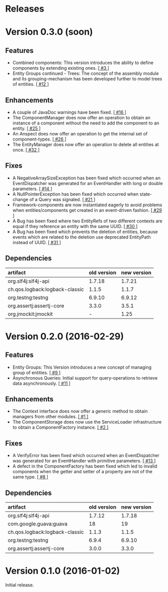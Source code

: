 # Releases

# Version 0.3.0 (soon)

## Features
 - Combined components: This version introduces the ability to define components by extending existing ones.
   [[ #3 ]](https://github.com/jayware/entity-essentials/issues/3)
 - Entity Groups continued - Trees: The concept of the assembly module and its grouping-mechanism has been developed further to model trees of entities.
   [[ #12 ]](https://github.com/jayware/entity-essentials/issues/12)

## Enhancements
 - A couple of JavaDoc warnings have been fixed.
   [[ #16 ]](https://github.com/jayware/entity-essentials/issues/16)
 - The ComponentManager does now offer an operation to obtain an instance of a component without the need to add the component to an entity.
   [[ #25 ]](https://github.com/jayware/entity-essentials/issues/25)
 - An Anspect does now offer an operation to get the internal set of component-types.
   [[ #26 ]](https://github.com/jayware/entity-essentials/issues/26)
 - The EntityManager does now offer an operation to delete all entities at once.
   [[ #32 ]](https://github.com/jayware/entity-essentials/issues/32)

## Fixes
 - A NegativeArraySizeException has been fixed which occurred when an EventDispatcher was generated for an EventHandler with long or double parameters.
   [[ #14 ]](https://github.com/jayware/entity-essentials/issues/14)
 - A NullPointerException has been fixed which occurred when state-change of a Query was signaled.
   [[ #21 ]](https://github.com/jayware/entity-essentials/issues/21)
 - Framework-components are now instantiated eagerly to avoid problems when entities/components get created in an event-driven fashion.
   [[ #29 ]](https://github.com/jayware/entity-essentials/issues/29)
 - A Bug has been fixed where two EntityRefs of two different contexts are equal if they reference an entity with the same UUID.
   [[ #30 ]](https://github.com/jayware/entity-essentials/issues/30)
 - A Bug has been fixed which prevents the deletion of entities, because events which are related to the deletion use deprecated EntityPath instead of UUID.
   [[ #31 ]](https://github.com/jayware/entity-essentials/issues/31)

## Dependencies

| artifact                       | old version | new version |
| :----------------------------- | ----------- | ----------- |
| org.slf4j:slf4j-api            | 1.7.18      | 1.7.21      |
| ch.qos.logback:logback-classic | 1.1.5       | 1.1.7       |
| org.testng:testng              | 6.9.10      | 6.9.12      |
| org.assertj:assertj-core       | 3.3.0       | 3.5.1       |
| org.jmockit:jmockit            | -           | 1.25        |

# Version 0.2.0 (2016-02-29)

## Features
 - Entity Groups: This Version introduces a new concept of managing group of entities.
   [[ #9 ]](https://github.com/jayware/entity-essentials/issues/9)
 - Asynchronous Queries: Initial support for query-operations to retrieve data asynchronously.
   [[ #11 ]](https://github.com/jayware/entity-essentials/issues/11)

## Enhancements
 - The Context interface does now offer a generic method to obtain managers from other modules.
   [[ #1 ]](https://github.com/jayware/entity-essentials/issues/1)
 - The ComponentStorage does now use the ServiceLoader infrastructure to obtain a ComponentFactory instance.
   [[ #2 ]](https://github.com/jayware/entity-essentials/issues/2)

## Fixes
 - A VerifyError has been fixed which occurred when an EventDispatcher was generated for an EventHandler with primitive parameters.
   [[ #13 ]](https://github.com/jayware/entity-essentials/issues/13)
 - A defect in the ComponentFactory has been fixed which led to invalid components when the getter and setter of a property are not of the same type.
   [[ #8 ]](https://github.com/jayware/entity-essentials/issues/8)

## Dependencies

| artifact                       | old version | new version |
| :----------------------------- | ----------- | ----------- |
| org.slf4j:slf4j-api            | 1.7.12      | 1.7.18      |
| com.google.guava:guava         | 18          | 19          |
| ch.qos.logback:logback-classic | 1.1.3       | 1.1.5       |
| org.testng:testng              | 6.9.4       | 6.9.10      |
| org.assertj:assertj-core       | 3.0.0       | 3.3.0       |

# Version 0.1.0 (2016-01-02)
Initial release.